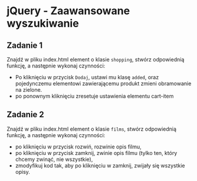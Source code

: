 # jQuery - Zaawansowane wyszukiwanie

## Zadanie 1
Znajdź w pliku index.html element o klasie ```shopping```, stwórz odpowiednią funkcję, a  następnie wykonaj czynności:
* Po kliknięciu w przycisk ```Dodaj```, ustawi mu klasę ```added```, oraz pojedynczemu elementowi zawierającemu produkt zmieni obramowanie na zielone.
* po ponownym kliknięciu zresetuje ustawienia elementu cart-item

## Zadanie 2
Znajdź w pliku index.html element o klasie ```films```, stwórz odpowiednią funkcję, a  następnie wykonaj czynności:
* po kliknięciu w przycisk rozwiń, rozwinie opis filmu,
* po kliknięciu w przycisk zamknij, zwinie opis filmu (tylko ten, który chcemy zwinąć, nie wszystkie),
* zmodyfikuj kod tak, aby po kliknięciu w zamknij, zwijały się wszystkie opisy.
